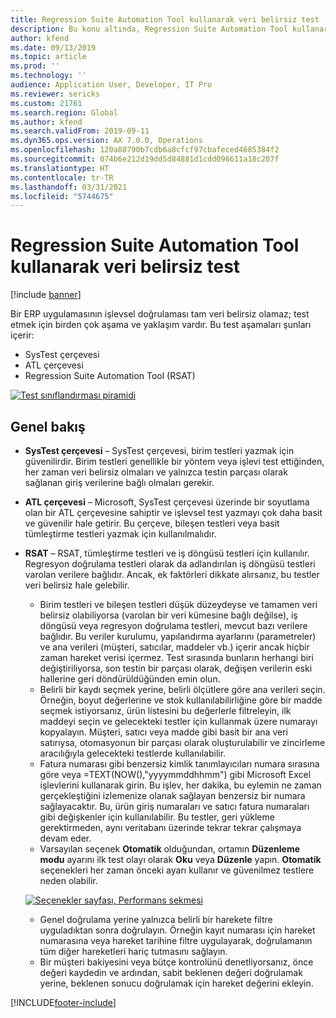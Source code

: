 ```yaml
---
title: Regression Suite Automation Tool kullanarak veri belirsiz test
description: Bu konu altında, Regression Suite Automation Tool kullanarak veri belirsiz test yapma önerileri tartışılmaktadır.
author: kfend
ms.date: 09/13/2019
ms.topic: article
ms.prod: ''
ms.technology: ''
audience: Application User, Developer, IT Pro
ms.reviewer: sericks
ms.custom: 21761
ms.search.region: Global
ms.author: kfend
ms.search.validFrom: 2019-09-11
ms.dyn365.ops.version: AX 7.0.0, Operations
ms.openlocfilehash: 120a88790b7cdb6a8cfcf97cbafeced4685384f2
ms.sourcegitcommit: 074b6e212d19dd5d84881d1cdd096611a18c207f
ms.translationtype: HT
ms.contentlocale: tr-TR
ms.lasthandoff: 03/31/2021
ms.locfileid: "5744675"
---
```

# <a name="data-agnostic-testing-using-the-regression-suite-automation-tool"></a>Regression Suite Automation Tool kullanarak veri belirsiz test

[!include [banner](../includes/banner.md)]

Bir ERP uygulamasının işlevsel doğrulaması tam veri belirsiz olamaz; test etmek için birden çok aşama ve yaklaşım vardır. Bu test aşamaları şunları içerir:  

- SysTest çerçevesi
- ATL çerçevesi
- Regression Suite Automation Tool (RSAT)

[![Test sınıflandırması piramidi](./media/rsat-data-agnostic-testing-01.PNG)](./media/rsat-data-agnostic-testing-01.PNG)

## <a name="overview"></a>Genel bakış
-   **SysTest çerçevesi** – SysTest çerçevesi, birim testleri yazmak için güvenilirdir. Birim testleri genellikle bir yöntem veya işlevi test ettiğinden, her zaman veri belirsiz olmaları ve yalnızca testin parçası olarak sağlanan giriş verilerine bağlı olmaları gerekir.
-   **ATL çerçevesi** – Microsoft, SysTest çerçevesi üzerinde bir soyutlama olan bir ATL çerçevesine sahiptir ve işlevsel test yazmayı çok daha basit ve güvenilir hale getirir. Bu çerçeve, bileşen testleri veya basit tümleştirme testleri yazmak için kullanılmalıdır.
-   **RSAT** – RSAT, tümleştirme testleri ve iş döngüsü testleri için kullanılır. Regresyon doğrulama testleri olarak da adlandırılan iş döngüsü testleri varolan verilere bağlıdır. Ancak, ek faktörleri dikkate alırsanız, bu testler veri belirsiz hale gelebilir. 

    - Birim testleri ve bileşen testleri düşük düzeydeyse ve tamamen veri belirsiz olabiliyorsa (varolan bir veri kümesine bağlı değilse), iş döngüsü veya regresyon doğrulama testleri, mevcut bazı verilere bağlıdır. Bu veriler kurulumu, yapılandırma ayarlarını (parametreler) ve ana verileri (müşteri, satıcılar, maddeler vb.) içerir ancak hiçbir zaman hareket verisi içermez. Test sırasında bunların herhangi biri değiştiriliyorsa, son testin bir parçası olarak, değişen verilerin eski hallerine geri döndürüldüğünden emin olun.
    - Belirli bir kaydı seçmek yerine, belirli ölçütlere göre ana verileri seçin. Örneğin, boyut değerlerine ve stok kullanılabilirliğine göre bir madde seçmek istiyorsanız, ürün listesini bu değerlerle filtreleyin, ilk maddeyi seçin ve gelecekteki testler için kullanmak üzere numarayı kopyalayın. Müşteri, satıcı veya madde gibi basit bir ana veri satırıysa, otomasyonun bir parçası olarak oluşturulabilir ve zincirleme aracılığıyla gelecekteki testlerde kullanılabilir. 
    - Fatura numarası gibi benzersiz kimlik tanımlayıcıları numara sırasına göre veya =TEXT(NOW(),"yyyymmddhhmm") gibi Microsoft Excel işlevlerini kullanarak girin. Bu işlev, her dakika, bu eylemin ne zaman gerçekleştiğini izlemenize olanak sağlayan benzersiz bir numara sağlayacaktır. Bu, ürün giriş numaraları ve satıcı fatura numaraları gibi değişkenler için kullanılabilir. Bu testler, geri yükleme gerektirmeden, aynı veritabanı üzerinde tekrar tekrar çalışmaya devam eder.
    - Varsayılan seçenek **Otomatik** olduğundan, ortamın **Düzenleme modu** ayarını ilk test olayı olarak **Oku** veya **Düzenle** yapın. **Otomatik** seçenekleri her zaman önceki ayarı kullanır ve güvenilmez testlere neden olabilir. 
 
    [![Seçenekler sayfası, Performans sekmesi](./media/rsat-data-agnostic-testing-02.PNG)](./media/rsat-data-agnostic-testing-02.PNG)
 
    - Genel doğrulama yerine yalnızca belirli bir harekete filtre uyguladıktan sonra doğrulayın. Örneğin kayıt numarası için hareket numarasına veya hareket tarihine filtre uygulayarak, doğrulamanın tüm diğer hareketleri hariç tutmasını sağlayın. 
    - Bir müşteri bakiyesini veya bütçe kontrolünü denetliyorsanız, önce değeri kaydedin ve ardından, sabit beklenen değeri doğrulamak yerine, beklenen sonucu doğrulamak için hareket değerini ekleyin. 
 


[!INCLUDE[footer-include](../../../includes/footer-banner.md)]